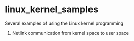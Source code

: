 # linux_kernel_samples
Several examples of using the Linux kernel programming

1. Netlink communication from kernel space to user space
